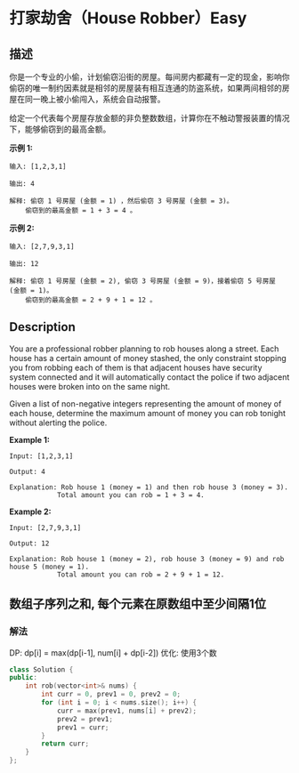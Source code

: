# 打家劫舍（House Robber）Easy
## 描述
你是一个专业的小偷，计划偷窃沿街的房屋。每间房内都藏有一定的现金，影响你偷窃的唯一制约因素就是相邻的房屋装有相互连通的防盗系统，如果两间相邻的房屋在同一晚上被小偷闯入，系统会自动报警。

给定一个代表每个房屋存放金额的非负整数数组，计算你在不触动警报装置的情况下，能够偷窃到的最高金额。

**示例 1:**
```
输入: [1,2,3,1]

输出: 4

解释: 偷窃 1 号房屋 (金额 = 1) ，然后偷窃 3 号房屋 (金额 = 3)。
    偷窃到的最高金额 = 1 + 3 = 4 。
```

**示例 2:**
```
输入: [2,7,9,3,1]

输出: 12

解释: 偷窃 1 号房屋 (金额 = 2), 偷窃 3 号房屋 (金额 = 9)，接着偷窃 5 号房屋 (金额 = 1)。
    偷窃到的最高金额 = 2 + 9 + 1 = 12 。
```

## Description
You are a professional robber planning to rob houses along a street. Each house has a certain amount of money stashed, the only constraint stopping you from robbing each of them is that adjacent houses have security system connected and it will automatically contact the police if two adjacent houses were broken into on the same night.

Given a list of non-negative integers representing the amount of money of each house, determine the maximum amount of money you can rob tonight without alerting the police.

**Example 1:**
```
Input: [1,2,3,1]

Output: 4

Explanation: Rob house 1 (money = 1) and then rob house 3 (money = 3).
            Total amount you can rob = 1 + 3 = 4.
```

**Example 2:**
```
Input: [2,7,9,3,1]

Output: 12

Explanation: Rob house 1 (money = 2), rob house 3 (money = 9) and rob house 5 (money = 1).
            Total amount you can rob = 2 + 9 + 1 = 12.
```


## 数组子序列之和, 每个元素在原数组中至少间隔1位
### 解法
DP: dp[i] = max(dp[i-1], num[i] + dp[i-2])
优化: 使用3个数
```c++
class Solution {
public:
    int rob(vector<int>& nums) {
        int curr = 0, prev1 = 0, prev2 = 0;
        for (int i = 0; i < nums.size(); i++) {
            curr = max(prev1, nums[i] + prev2);
            prev2 = prev1;
            prev1 = curr;
        }
        return curr;
    }
};
```